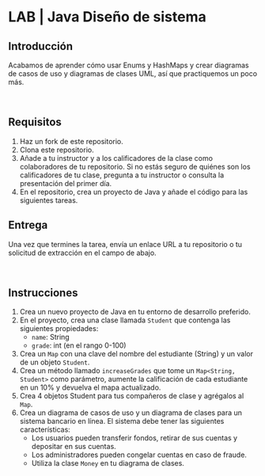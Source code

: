 
# LAB | Java Diseño de sistema

## Introducción

Acabamos de aprender cómo usar Enums y HashMaps y crear diagramas de casos de uso y diagramas de clases UML, así que practiquemos un poco más.

<br>

## Requisitos

1. Haz un fork de este repositorio.
2. Clona este repositorio.
3. Añade a tu instructor y a los calificadores de la clase como colaboradores de tu repositorio. Si no estás seguro de quiénes son los calificadores de tu clase, pregunta a tu instructor o consulta la presentación del primer día.
4. En el repositorio, crea un proyecto de Java y añade el código para las siguientes tareas.

## Entrega

Una vez que termines la tarea, envía un enlace URL a tu repositorio o tu solicitud de extracción en el campo de abajo.

<br>

## Instrucciones

1. Crea un nuevo proyecto de Java en tu entorno de desarrollo preferido.
2. En el proyecto, crea una clase llamada `Student` que contenga las siguientes propiedades:
    - `name`: String
    - `grade`: int (en el rango 0-100)
3. Crea un `Map` con una clave del nombre del estudiante (String) y un valor de un objeto `Student`.
4. Crea un método llamado `increaseGrades` que tome un `Map<String, Student>` como parámetro, aumente la calificación de cada estudiante en un 10% y devuelva el mapa actualizado.
5. Crea 4 objetos Student para tus compañeros de clase y agrégalos al `Map`.
6. Crea un diagrama de casos de uso y un diagrama de clases para un sistema bancario en línea. El sistema debe tener las siguientes características:
    - Los usuarios pueden transferir fondos, retirar de sus cuentas y depositar en sus cuentas.
    - Los administradores pueden congelar cuentas en caso de fraude.
    - Utiliza la clase `Money` en tu diagrama de clases.

<br>  
